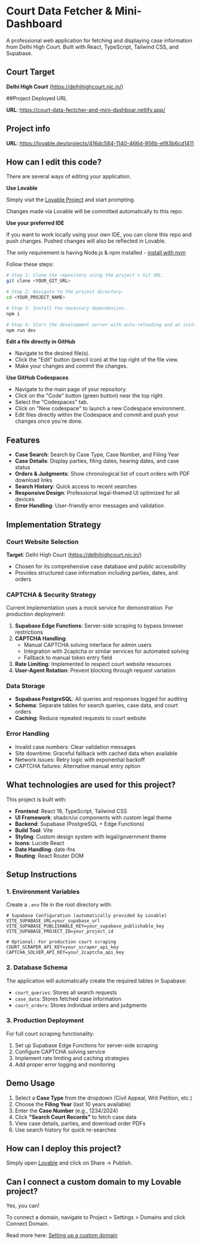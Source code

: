 # Court Data Fetcher & Mini-Dashboard

A professional web application for fetching and displaying case information from Delhi High Court. Built with React, TypeScript, Tailwind CSS, and Supabase.

## Court Target

**Delhi High Court** (https://delhihighcourt.nic.in/)

##Project Deployed URL

**URL**: https://court-data-fectcher-and-mini-dashboar.netlify.app/

## Project info

**URL**: https://lovable.dev/projects/416dc584-1140-466d-956b-ef83b6cd1411

## How can I edit this code?

There are several ways of editing your application.

**Use Lovable**

Simply visit the [Lovable Project](https://lovable.dev/projects/416dc584-1140-466d-956b-ef83b6cd1411) and start prompting.

Changes made via Lovable will be committed automatically to this repo.

**Use your preferred IDE**

If you want to work locally using your own IDE, you can clone this repo and push changes. Pushed changes will also be reflected in Lovable.

The only requirement is having Node.js & npm installed - [install with nvm](https://github.com/nvm-sh/nvm#installing-and-updating)

Follow these steps:

```sh
# Step 1: Clone the repository using the project's Git URL.
git clone <YOUR_GIT_URL>

# Step 2: Navigate to the project directory.
cd <YOUR_PROJECT_NAME>

# Step 3: Install the necessary dependencies.
npm i

# Step 4: Start the development server with auto-reloading and an instant preview.
npm run dev
```

**Edit a file directly in GitHub**

- Navigate to the desired file(s).
- Click the "Edit" button (pencil icon) at the top right of the file view.
- Make your changes and commit the changes.

**Use GitHub Codespaces**

- Navigate to the main page of your repository.
- Click on the "Code" button (green button) near the top right.
- Select the "Codespaces" tab.
- Click on "New codespace" to launch a new Codespace environment.
- Edit files directly within the Codespace and commit and push your changes once you're done.

## Features

- **Case Search**: Search by Case Type, Case Number, and Filing Year
- **Case Details**: Display parties, filing dates, hearing dates, and case status
- **Orders & Judgments**: Show chronological list of court orders with PDF download links
- **Search History**: Quick access to recent searches
- **Responsive Design**: Professional legal-themed UI optimized for all devices
- **Error Handling**: User-friendly error messages and validation

## Implementation Strategy

### Court Website Selection
**Target**: Delhi High Court (https://delhihighcourt.nic.in/)
- Chosen for its comprehensive case database and public accessibility
- Provides structured case information including parties, dates, and orders

### CAPTCHA & Security Strategy
Current implementation uses a mock service for demonstration. For production deployment:

1. **Supabase Edge Functions**: Server-side scraping to bypass browser restrictions
2. **CAPTCHA Handling**: 
   - Manual CAPTCHA solving interface for admin users
   - Integration with 2captcha or similar services for automated solving
   - Fallback to manual token entry field
3. **Rate Limiting**: Implemented to respect court website resources
4. **User-Agent Rotation**: Prevent blocking through request variation

### Data Storage
- **Supabase PostgreSQL**: All queries and responses logged for auditing
- **Schema**: Separate tables for search queries, case data, and court orders
- **Caching**: Reduce repeated requests to court website

### Error Handling
- Invalid case numbers: Clear validation messages
- Site downtime: Graceful fallback with cached data when available  
- Network issues: Retry logic with exponential backoff
- CAPTCHA failures: Alternative manual entry option

## What technologies are used for this project?

This project is built with:

- **Frontend**: React 18, TypeScript, Tailwind CSS
- **UI Framework**: shadcn/ui components with custom legal theme
- **Backend**: Supabase (PostgreSQL + Edge Functions)
- **Build Tool**: Vite
- **Styling**: Custom design system with legal/government theme
- **Icons**: Lucide React
- **Date Handling**: date-fns
- **Routing**: React Router DOM

## Setup Instructions

### 1. Environment Variables
Create a `.env` file in the root directory with:

```env
# Supabase Configuration (automatically provided by Lovable)
VITE_SUPABASE_URL=your_supabase_url
VITE_SUPABASE_PUBLISHABLE_KEY=your_supabase_publishable_key
VITE_SUPABASE_PROJECT_ID=your_project_id

# Optional: For production court scraping
COURT_SCRAPER_API_KEY=your_scraper_api_key
CAPTCHA_SOLVER_API_KEY=your_2captcha_api_key
```

### 2. Database Schema
The application will automatically create the required tables in Supabase:
- `court_queries`: Stores all search requests
- `case_data`: Stores fetched case information  
- `court_orders`: Stores individual orders and judgments

### 3. Production Deployment
For full court scraping functionality:
1. Set up Supabase Edge Functions for server-side scraping
2. Configure CAPTCHA solving service
3. Implement rate limiting and caching strategies
4. Add proper error logging and monitoring

## Demo Usage

1. Select a **Case Type** from the dropdown (Civil Appeal, Writ Petition, etc.)
2. Choose the **Filing Year** (last 10 years available)
3. Enter the **Case Number** (e.g., 1234/2024)
4. Click **"Search Court Records"** to fetch case data
5. View case details, parties, and download order PDFs
6. Use search history for quick re-searches

## How can I deploy this project?

Simply open [Lovable](https://lovable.dev/projects/416dc584-1140-466d-956b-ef83b6cd1411) and click on Share -> Publish.

## Can I connect a custom domain to my Lovable project?

Yes, you can!

To connect a domain, navigate to Project > Settings > Domains and click Connect Domain.

Read more here: [Setting up a custom domain](https://docs.lovable.dev/tips-tricks/custom-domain#step-by-step-guide)
